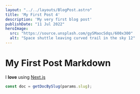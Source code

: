 ```yaml
---
layout: "../../layouts/BlogPost.astro"
title: 'My First Post 4'
description: 'My very first blog post'
publishDate: "11 Jul 2022"
heroImage:
  src: "https://source.unsplash.com/gySMaocSdqs/600x300"
  alt: "Space shuttle leaving curved trail in the sky 12"
---
```


# My First Post Markdown

I **love** using [Next.js](https://nextjs.org/)

```js
const doc = getDocBySlug(params.slug);
```
